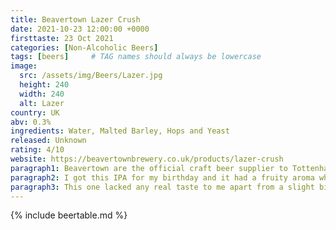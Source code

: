 ```yaml
---
title: Beavertown Lazer Crush
date: 2021-10-23 12:00:00 +0000
firsttaste: 23 Oct 2021
categories: [Non-Alcoholic Beers]
tags: [beers]     # TAG names should always be lowercase
image:
  src: /assets/img/Beers/Lazer.jpg
  height: 240
  width: 240
  alt: Lazer
country: UK
abv: 0.3%
ingredients: Water, Malted Barley, Hops and Yeast
released: Unknown
rating: 4/10
website: https://beavertownbrewery.co.uk/products/lazer-crush
paragraph1: Beavertown are the official craft beer supplier to Tottenham but  they don't supply any non alcoholic beers as the only one available at the stadium is Heinken Zero
paragraph2: I got this IPA for my birthday and it had a fruity aroma when I poured and a nice fizzing sound coming out of the can. Unfortunately I am glad that its Heiniken Zero at the stadium.
paragraph3: This one lacked any real taste to me apart from a slight bitter after taste, which didn't live up to the name or the great design on the can.
---
```

{% include beertable.md %}
